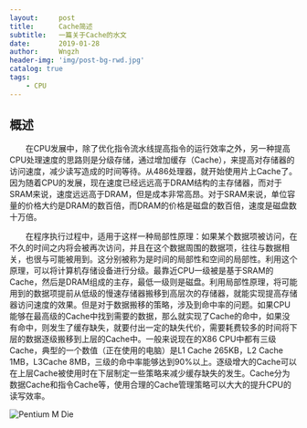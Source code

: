 ```yaml
---
layout:     post
title:      Cache简述
subtitle:   一篇关于Cache的水文
date:       2019-01-28
author:     Wngzh
header-img: 'img/post-bg-rwd.jpg'
catalog: true
tags:
    - CPU
---
```


## 概述

&emsp;&emsp;在CPU发展中，除了优化指令流水线提高指令的运行效率之外，另一种提高CPU处理速度的思路则是分级存储，通过增加缓存（Cache），来提高对存储器的访问速度，减少读写造成的时间等待。从486处理器，就开始使用片上Cache了。因为随着CPU的发展，现在速度已经远远高于DRAM结构的主存储器，而对于SRAM来说，速度远远高于DRAM，但是成本非常高昂。对于SRAM来说，单位容量的价格大约是DRAM的数百倍，而DRAM的价格是磁盘的数百倍，速度是磁盘数十万倍。

&emsp;&emsp;在程序执行过程中，适用于这样一种局部性原理：如果某个数据项被访问，在不久的时间之内将会被再次访问，并且在这个数据周围的数据项，往往与数据相关，也很与可能被用到。这分别被称为是时间的局部性和空间的局部性。利用这个原理，可以将计算机存储设备进行分级。最靠近CPU一级被是基于SRAM的Cache，然后是DRAM组成的主存，最低一级则是磁盘。利用局部性原理，将可能用到的数据项提前从低级的慢速存储器搬移到高层次的存储器，就能实现提高存储器访问速度的效果。但是对于数据搬移的策略，涉及到命中率的问题。如果CPU能够在最高级的Cache中找到需要的数据，那么就实现了Cache的命中，如果没有命中，则发生了缓存缺失，就要付出一定的缺失代价，需要耗费较多的时间将下层的数据逐级搬移到上层的Cache中。一般来说现在的X86 CPU中都有三级Cache，典型的一个数值（正在使用的电脑）是L1 Cache 265KB，L2 Cache 1MB，L3Cache 8MB，三级的命中率能够达到90%以上。逐级增大的Cache可以在上层Cache被使用时在下层制定一些策略来减少缓存缺失的发生。Cache分为数据Cache和指令Cache等，使用合理的Cache管理策略可以大大的提升CPU的读写效率。

![][id]

[id]: /img/Pentium_M_Die.jpg  "Pentium M Die"


